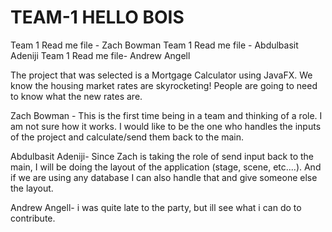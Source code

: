 # TEAM-1 HELLO BOIS

Team 1 Read me file - Zach Bowman
Team 1 Read me file - Abdulbasit Adeniji
Team 1 Read me file- Andrew Angell

The project that was selected 
is a Mortgage Calculator using JavaFX.
We know the housing market rates are skyrocketing!
People are going to need to know what the new rates are.

Zach Bowman - This is the first time being
in a team and thinking of a role. I am not sure how it works.
I would like to be the one who handles the inputs of the project
and calculate/send them back to the main.

Abdulbasit Adeniji- Since Zach is taking the role of send input back to the main, I will be doing the layout of the application
(stage, scene, etc....). And if we are using any database I can also handle that and give someone else the layout.

Andrew Angell- i was quite late to the party, but ill see what i can do to contribute.